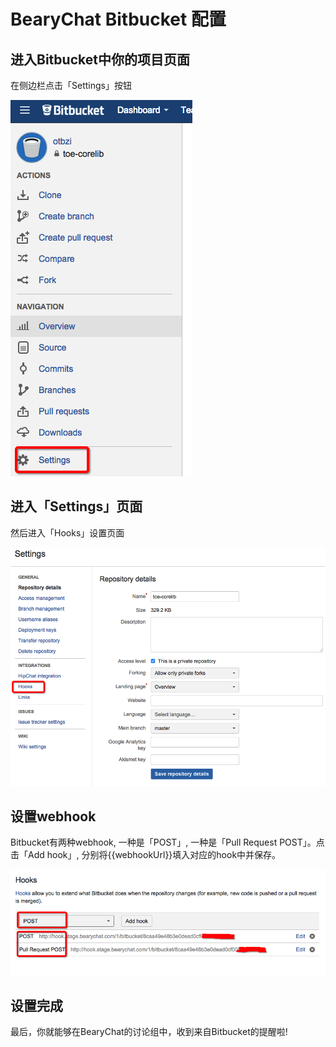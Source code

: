 # BearyChat Bitbucket 配置

## 进入Bitbucket中你的项目页面

在侧边栏点击「Settings」按钮

![](/images/tutorial/bitbucket_settings.png)

## 进入「Settings」页面

然后进入「Hooks」设置页面

![](/images/tutorial/bitbucket_hooks.png)

## 设置webhook

Bitbucket有两种webhook, 一种是「POST」, 一种是「Pull Request POST」。点击「Add hook」, 分别将{{webhookUrl}}填入对应的hook中并保存。

![](/images/tutorial/bitbucket_webhook.png)

## 设置完成

最后，你就能够在BearyChat的讨论组中，收到来自Bitbucket的提醒啦! 


